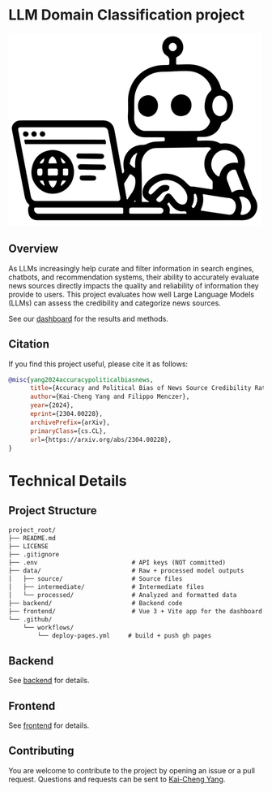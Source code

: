 # LLM Domain Classification project

![logo](logo.png)

## Overview

As LLMs increasingly help curate and filter information in search engines, chatbots, and recommendation systems, their ability to accurately evaluate news sources directly impacts the quality and reliability of information they provide to users.
This project evaluates how well Large Language Models (LLMs) can assess the credibility and categorize news sources.

See our [dashboard](https://yang3kc.github.io/llm_domain_classification/) for the results and methods.

## Citation

If you find this project useful, please cite it as follows:

```bibtex
@misc{yang2024accuracypoliticalbiasnews,
      title={Accuracy and Political Bias of News Source Credibility Ratings by Large Language Models},
      author={Kai-Cheng Yang and Filippo Menczer},
      year={2024},
      eprint={2304.00228},
      archivePrefix={arXiv},
      primaryClass={cs.CL},
      url={https://arxiv.org/abs/2304.00228},
}
```

# Technical Details

## Project Structure

```
project_root/
├── README.md
├── LICENSE
├── .gitignore
├── .env                          # API keys (NOT committed)
├── data/                         # Raw + processed model outputs
│   ├── source/                   # Source files
│   ├── intermediate/             # Intermediate files
│   └── processed/                # Analyzed and formatted data
├── backend/                      # Backend code
├── frontend/                     # Vue 3 + Vite app for the dashboard
└── .github/
    └── workflows/
        └── deploy-pages.yml     # build + push gh pages
```

## Backend

See [backend](backend) for details.

## Frontend

See [frontend](frontend) for details.

## Contributing

You are welcome to contribute to the project by opening an issue or a pull request.
Questions and requests can be sent to [Kai-Cheng Yang](mailto:yang3kc@gmail.com).
